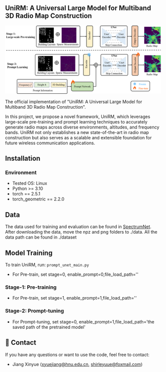 ## UniRM: A Universal Large Model for Multiband 3D Radio Map Construction

![model framework](Figs/network_overview.png "Model Architecture")

The official implementation of "UniRM: A Universal Large Model for Multiband 3D Radio Map Construction". 

In this project, we propose a novel framework, UniRM, which leverages large-scale pre-training and prompt learning techniques to accurately generate radio maps across diverse environments, altitudes, and frequency bands. UniRM not only establishes a new state-of-the-art in radio map construction but also serves as a scalable and extensible foundation for future wireless communication applications.
## Installation
### Environment
- Tested OS: Linux
- Python >= 3.10
- torch == 2.5.1
- torch_geometric == 2.2.0


## Data
The data used for training and evaluation can be found in [SpectrumNet](https://spectrum-net.github.io/).
After downloading the data, move the npz and png folders to ./data.
All the data path can be found in ./dataset


## Model Training

To train UniRM, run: ``prompt_unet_main.py``
- For Pre-train, set stage=0, enable_prompt=0,file_load_path=''

  
### Stage-1: Pre-training
- For Pre-train, set stage=1, enable_prompt=1,file_load_path=''

### Stage-2: Prompt-tuning
- For Prompt-tuning, set stage=0, enable_prompt=1,file_load_path='the saved path of the pretrained model'

## 📧 Contact

If you have any questions or want to use the code, feel free to contact:
* Jiang Xinyue (xyuejiang@hnu.edu.cn, shirleyuue@foxmail.com)
